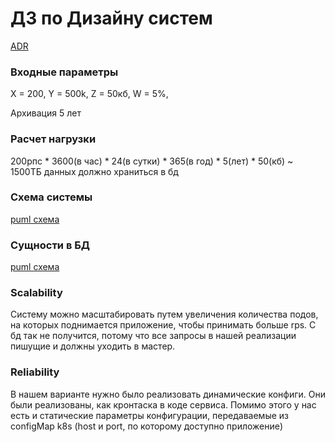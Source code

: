 # ДЗ по Дизайну систем

[ADR](/ADR.md)

### Входные параметры

X = 200, 
Y = 500k, 
Z = 50кб, 
W = 5%, 

Архивация 5 лет

### Расчет нагрузки

200рпс * 3600(в час) * 24(в сутки) * 365(в год) * 5(лет) * 50(кб) ~ 1500ТБ данных должно храниться в бд

### Схема системы

[puml схема](/docs/system_scheme.puml)

### Сущности в БД

[puml схема](/docs/erd.puml)

### Scalability

Систему можно масштабировать путем увеличения количества подов, на которых поднимается приложение, чтобы принимать больше rps. С бд так не получится, потому что все запросы в нашей реализации пишущие и должны уходить в мастер.

### Reliability

В нашем варианте нужно было реализовать динамические конфиги. Они были реализованы, как кронтаска в коде сервиса. Помимо этого у нас есть и статические параметры конфигурации, передаваемые из configMap k8s (host и port, по которому доступно приложение)
